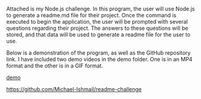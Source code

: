 
Attached is my Node.js challenge. In this program, the user will use Node.js to generate a readme.md file for their project. Once the command is executed to begin the application, the user will be prompted with several questions regarding their project. The answers to these questions will be stored, and that data will be used to generate a readme file for the user to use.

Below is a demonstration of the program, as well as the GitHub repository link. I have included two demo videos in the demo folder. One is in an MP4 format and the other is in a GIF format.

[demo](./Demo/demo.gif)

https://github.com/Michael-Ishmail/readme-challenge
